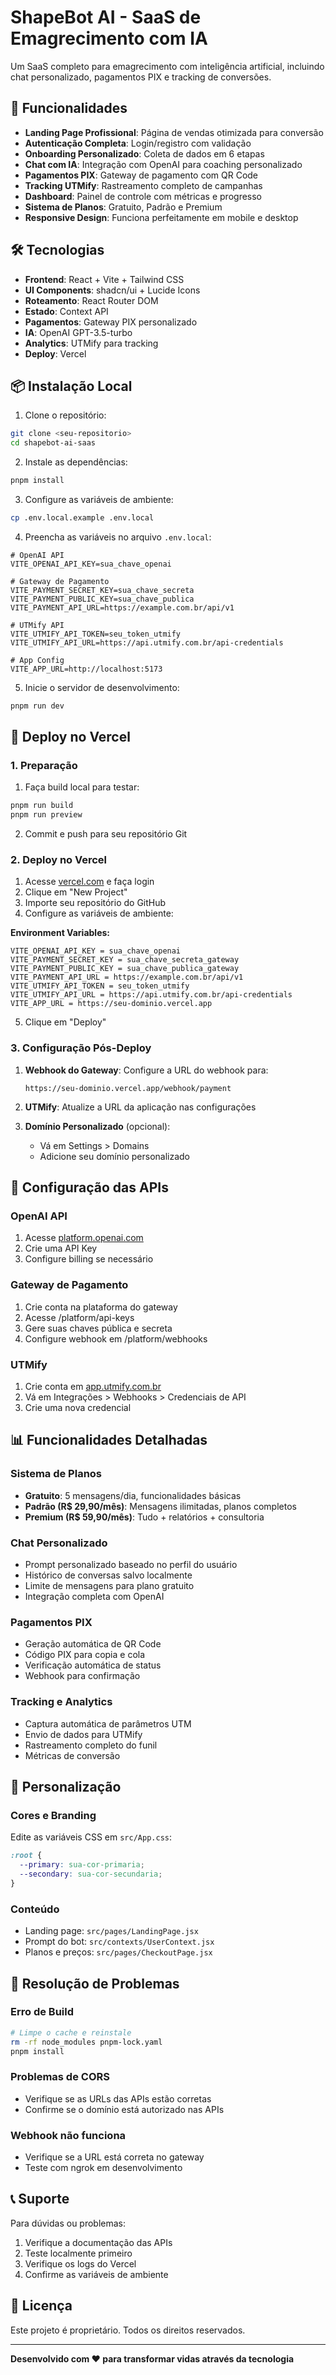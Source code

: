 # ShapeBot AI - SaaS de Emagrecimento com IA

Um SaaS completo para emagrecimento com inteligência artificial, incluindo chat personalizado, pagamentos PIX e tracking de conversões.

## 🚀 Funcionalidades

- **Landing Page Profissional**: Página de vendas otimizada para conversão
- **Autenticação Completa**: Login/registro com validação
- **Onboarding Personalizado**: Coleta de dados em 6 etapas
- **Chat com IA**: Integração com OpenAI para coaching personalizado
- **Pagamentos PIX**: Gateway de pagamento com QR Code
- **Tracking UTMify**: Rastreamento completo de campanhas
- **Dashboard**: Painel de controle com métricas e progresso
- **Sistema de Planos**: Gratuito, Padrão e Premium
- **Responsive Design**: Funciona perfeitamente em mobile e desktop

## 🛠️ Tecnologias

- **Frontend**: React + Vite + Tailwind CSS
- **UI Components**: shadcn/ui + Lucide Icons
- **Roteamento**: React Router DOM
- **Estado**: Context API
- **Pagamentos**: Gateway PIX personalizado
- **IA**: OpenAI GPT-3.5-turbo
- **Analytics**: UTMify para tracking
- **Deploy**: Vercel

## 📦 Instalação Local

1. Clone o repositório:
```bash
git clone <seu-repositorio>
cd shapebot-ai-saas
```

2. Instale as dependências:
```bash
pnpm install
```

3. Configure as variáveis de ambiente:
```bash
cp .env.local.example .env.local
```

4. Preencha as variáveis no arquivo `.env.local`:
```env
# OpenAI API
VITE_OPENAI_API_KEY=sua_chave_openai

# Gateway de Pagamento
VITE_PAYMENT_SECRET_KEY=sua_chave_secreta
VITE_PAYMENT_PUBLIC_KEY=sua_chave_publica
VITE_PAYMENT_API_URL=https://example.com.br/api/v1

# UTMify API
VITE_UTMIFY_API_TOKEN=seu_token_utmify
VITE_UTMIFY_API_URL=https://api.utmify.com.br/api-credentials

# App Config
VITE_APP_URL=http://localhost:5173
```

5. Inicie o servidor de desenvolvimento:
```bash
pnpm run dev
```

## 🚀 Deploy no Vercel

### 1. Preparação

1. Faça build local para testar:
```bash
pnpm run build
pnpm run preview
```

2. Commit e push para seu repositório Git

### 2. Deploy no Vercel

1. Acesse [vercel.com](https://vercel.com) e faça login
2. Clique em "New Project"
3. Importe seu repositório do GitHub
4. Configure as variáveis de ambiente:

**Environment Variables:**
```
VITE_OPENAI_API_KEY = sua_chave_openai
VITE_PAYMENT_SECRET_KEY = sua_chave_secreta_gateway
VITE_PAYMENT_PUBLIC_KEY = sua_chave_publica_gateway
VITE_PAYMENT_API_URL = https://example.com.br/api/v1
VITE_UTMIFY_API_TOKEN = seu_token_utmify
VITE_UTMIFY_API_URL = https://api.utmify.com.br/api-credentials
VITE_APP_URL = https://seu-dominio.vercel.app
```

5. Clique em "Deploy"

### 3. Configuração Pós-Deploy

1. **Webhook do Gateway**: Configure a URL do webhook para:
   ```
   https://seu-dominio.vercel.app/webhook/payment
   ```

2. **UTMify**: Atualize a URL da aplicação nas configurações

3. **Domínio Personalizado** (opcional):
   - Vá em Settings > Domains
   - Adicione seu domínio personalizado

## 🔧 Configuração das APIs

### OpenAI API
1. Acesse [platform.openai.com](https://platform.openai.com)
2. Crie uma API Key
3. Configure billing se necessário

### Gateway de Pagamento
1. Crie conta na plataforma do gateway
2. Acesse /platform/api-keys
3. Gere suas chaves pública e secreta
4. Configure webhook em /platform/webhooks

### UTMify
1. Crie conta em [app.utmify.com.br](https://app.utmify.com.br)
2. Vá em Integrações > Webhooks > Credenciais de API
3. Crie uma nova credencial

## 📊 Funcionalidades Detalhadas

### Sistema de Planos
- **Gratuito**: 5 mensagens/dia, funcionalidades básicas
- **Padrão (R$ 29,90/mês)**: Mensagens ilimitadas, planos completos
- **Premium (R$ 59,90/mês)**: Tudo + relatórios + consultoria

### Chat Personalizado
- Prompt personalizado baseado no perfil do usuário
- Histórico de conversas salvo localmente
- Limite de mensagens para plano gratuito
- Integração completa com OpenAI

### Pagamentos PIX
- Geração automática de QR Code
- Código PIX para copia e cola
- Verificação automática de status
- Webhook para confirmação

### Tracking e Analytics
- Captura automática de parâmetros UTM
- Envio de dados para UTMify
- Rastreamento completo do funil
- Métricas de conversão

## 🎨 Personalização

### Cores e Branding
Edite as variáveis CSS em `src/App.css`:
```css
:root {
  --primary: sua-cor-primaria;
  --secondary: sua-cor-secundaria;
}
```

### Conteúdo
- Landing page: `src/pages/LandingPage.jsx`
- Prompt do bot: `src/contexts/UserContext.jsx`
- Planos e preços: `src/pages/CheckoutPage.jsx`

## 🐛 Resolução de Problemas

### Erro de Build
```bash
# Limpe o cache e reinstale
rm -rf node_modules pnpm-lock.yaml
pnpm install
```

### Problemas de CORS
- Verifique se as URLs das APIs estão corretas
- Confirme se o domínio está autorizado nas APIs

### Webhook não funciona
- Verifique se a URL está correta no gateway
- Teste com ngrok em desenvolvimento

## 📞 Suporte

Para dúvidas ou problemas:
1. Verifique a documentação das APIs
2. Teste localmente primeiro
3. Verifique os logs do Vercel
4. Confirme as variáveis de ambiente

## 📄 Licença

Este projeto é proprietário. Todos os direitos reservados.

---

**Desenvolvido com ❤️ para transformar vidas através da tecnologia**